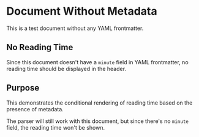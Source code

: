 # Document Without Metadata

This is a test document without any YAML frontmatter.

## No Reading Time

Since this document doesn't have a `minute` field in YAML frontmatter, no reading time should be displayed in the header.

## Purpose

This demonstrates the conditional rendering of reading time based on the presence of metadata.

The parser will still work with this document, but since there's no `minute` field, the reading time won't be shown. 